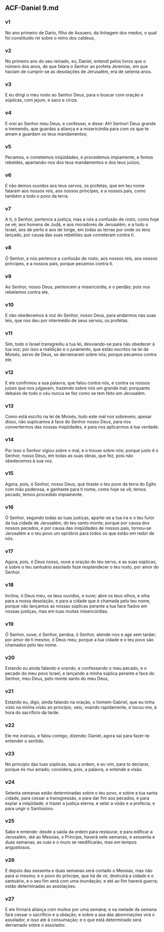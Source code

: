 ## ACF-Daniel 9.md
### v1
 No ano primeiro de Dario, filho de Assuero, da linhagem dos medos, o qual foi constituído rei sobre o reino dos caldeus,
### v2
 No primeiro ano do seu reinado, eu, Daniel, entendi pelos livros que o número dos anos, de que falara o Senhor ao profeta Jeremias, em que haviam de cumprir-se as desolações de Jerusalém, era de setenta anos.
### v3
 E eu dirigi o meu rosto ao Senhor Deus, para o buscar com oração e súplicas, com jejum, e saco e cinza.
### v4
 E orei ao Senhor meu Deus, e confessei, e disse: Ah! Senhor! Deus grande e tremendo, que guardas a aliança e a misericórdia para com os que te amam e guardam os teus mandamentos;
### v5
 Pecamos, e cometemos iniqüidades, e procedemos impiamente, e fomos rebeldes, apartando-nos dos teus mandamentos e dos teus juízos;
### v6
 E não demos ouvidos aos teus servos, os profetas, que em teu nome falaram aos nossos reis, aos nossos príncipes, e a nossos pais, como também a todo o povo da terra.
### v7
 A ti, ó Senhor, pertence a justiça, mas a nós a confusão de rosto, como hoje se vê; aos homens de Judá, e aos moradores de Jerusalém, e a todo o Israel, aos de perto e aos de longe, em todas as terras por onde os tens lançado, por causa das suas rebeliões que cometeram contra ti.
### v8
 Ó Senhor, a nós pertence a confusão de rosto, aos nossos reis, aos nossos príncipes, e a nossos pais, porque pecamos contra ti.
### v9
 Ao Senhor, nosso Deus, pertencem a misericórdia, e o perdão; pois nos rebelamos contra ele,
### v10
 E não obedecemos à voz do Senhor, nosso Deus, para andarmos nas suas leis, que nos deu por intermédio de seus servos, os profetas.
### v11
 Sim, todo o Israel transgrediu a tua lei, desviando-se para não obedecer à tua voz; por isso a maldição e o juramento, que estão escritos na lei de Moisés, servo de Deus, se derramaram sobre nós; porque pecamos contra ele.
### v12
 E ele confirmou a sua palavra, que falou contra nós, e contra os nossos juízes que nos julgavam, trazendo sobre nós um grande mal; porquanto debaixo de todo o céu nunca se fez como se tem feito em Jerusalém.
### v13
 Como está escrito na lei de Moisés, todo este mal nos sobreveio; apesar disso, não suplicamos à face do Senhor nosso Deus, para nos convertermos das nossas iniqüidades, e para nos aplicarmos à tua verdade.
### v14
 Por isso o Senhor vigiou sobre o mal, e o trouxe sobre nós; porque justo é o Senhor, nosso Deus, em todas as suas obras, que fez, pois não obedecemos à sua voz.
### v15
 Agora, pois, ó Senhor, nosso Deus, que tiraste o teu povo da terra do Egito com mão poderosa, e ganhaste para ti nome, como hoje se vê; temos pecado, temos procedido impiamente.
### v16
 Ó Senhor, segundo todas as tuas justiças, aparte-se a tua ira e o teu furor da tua cidade de Jerusalém, do teu santo monte; porque por causa dos nossos pecados, e por causa das iniqüidades de nossos pais, tornou-se Jerusalém e o teu povo um opróbrio para todos os que estão em redor de nós.
### v17
 Agora, pois, ó Deus nosso, ouve a oração do teu servo, e as suas súplicas, e sobre o teu santuário assolado faze resplandecer o teu rosto, por amor do Senhor.
### v18
 Inclina, ó Deus meu, os teus ouvidos, e ouve; abre os teus olhos, e olha para a nossa desolação, e para a cidade que é chamada pelo teu nome, porque não lançamos as nossas súplicas perante a tua face fiados em nossas justiças, mas em tuas muitas misericórdias.
### v19
 Ó Senhor, ouve; ó Senhor, perdoa; ó Senhor, atende-nos e age sem tardar; por amor de ti mesmo, ó Deus meu; porque a tua cidade e o teu povo são chamados pelo teu nome.
### v20
 Estando eu ainda falando e orando, e confessando o meu pecado, e o pecado do meu povo Israel, e lançando a minha súplica perante a face do Senhor, meu Deus, pelo monte santo do meu Deus,
### v21
 Estando eu, digo, ainda falando na oração, o homem Gabriel, que eu tinha visto na minha visão ao princípio, veio, voando rapidamente, e tocou-me, à hora do sacrifício da tarde.
### v22
 Ele me instruiu, e falou comigo, dizendo: Daniel, agora saí para fazer-te entender o sentido.
### v23
 No princípio das tuas súplicas, saiu a ordem, e eu vim, para to declarar, porque és mui amado; considera, pois, a palavra, e entende a visão.
### v24
 Setenta semanas estão determinadas sobre o teu povo, e sobre a tua santa cidade, para cessar a transgressão, e para dar fim aos pecados, e para expiar a iniqüidade, e trazer a justiça eterna, e selar a visão e a profecia, e para ungir o Santíssimo.
### v25
 Sabe e entende: desde a saída da ordem para restaurar, e para edificar a Jerusalém, até ao Messias, o Príncipe, haverá sete semanas, e sessenta e duas semanas; as ruas e o muro se reedificarão, mas em tempos angustiosos.
### v26
 E depois das sessenta e duas semanas será cortado o Messias, mas não para si mesmo; e o povo do príncipe, que há de vir, destruirá a cidade e o santuário, e o seu fim será com uma inundação; e até ao fim haverá guerra; estão determinadas as assolações.
### v27
 E ele firmará aliança com muitos por uma semana; e na metade da semana fará cessar o sacrifício e a oblação; e sobre a asa das abominações virá o assolador, e isso até à consumação; e o que está determinado será derramado sobre o assolador.
